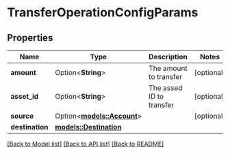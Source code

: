 # TransferOperationConfigParams

## Properties

Name | Type | Description | Notes
------------ | ------------- | ------------- | -------------
**amount** | Option<**String**> | The amount to transfer | [optional]
**asset_id** | Option<**String**> | The assed ID to transfer | [optional]
**source** | Option<[**models::Account**](Account.md)> |  | [optional]
**destination** | [**models::Destination**](Destination.md) |  | 

[[Back to Model list]](../README.md#documentation-for-models) [[Back to API list]](../README.md#documentation-for-api-endpoints) [[Back to README]](../README.md)


